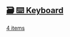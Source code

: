 ## [🗃️<!-- --> <!-- -->⌨️ Keyboard](/react-native-keyboard-controller/pr-preview/pr-1145/docs/api/hooks/keyboard/use-keyboard-animation.md)

[4 items](/react-native-keyboard-controller/pr-preview/pr-1145/docs/api/hooks/keyboard/use-keyboard-animation.md)
